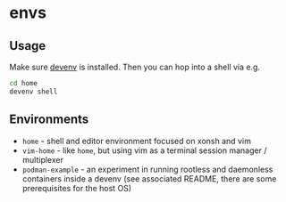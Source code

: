 
# envs

## Usage

Make sure [devenv](https://devenv.sh/getting-started/) is installed. Then you can hop into a shell via e.g.

```bash
cd home
devenv shell
```

## Environments

 - `home` - shell and editor environment focused on xonsh and vim
 - `vim-home` - like `home`, but using vim as a terminal session manager / multiplexer
 - `podman-example` - an experiment in running rootless and daemonless containers inside a devenv (see associated README, there are some prerequisites for the host OS)

